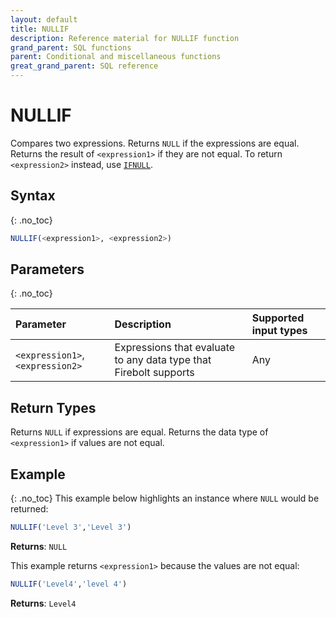 ```yaml
---
layout: default
title: NULLIF
description: Reference material for NULLIF function
grand_parent: SQL functions
parent: Conditional and miscellaneous functions
great_grand_parent: SQL reference
---
```


# NULLIF

Compares two expressions. Returns `NULL` if the expressions are equal. Returns the result of `<expression1>` if they are not equal. To return `<expression2>` instead, use [`IFNULL`](./ifnull.md).

## Syntax
{: .no_toc}

```sql
NULLIF(<expression1>, <expression2>)
```

## Parameters 
{: .no_toc}

| Parameter | Description |Supported input types | 
| :-------- | :---------- |:---------|
| `<expression1>`, `<expression2>` | Expressions that evaluate to any data type that Firebolt supports | Any | 

## Return Types 
Returns `NULL` if expressions are equal. Returns the data type of `<expression1>` if values are not equal. 


## Example
{: .no_toc}
This example below highlights an instance where `NULL` would be returned: 

```sql
NULLIF('Level 3','Level 3')
```

**Returns**: `NULL`

This example returns `<expression1>` because the values are not equal: 

```sql
NULLIF('Level4','level 4')
```

**Returns**: `Level4`

